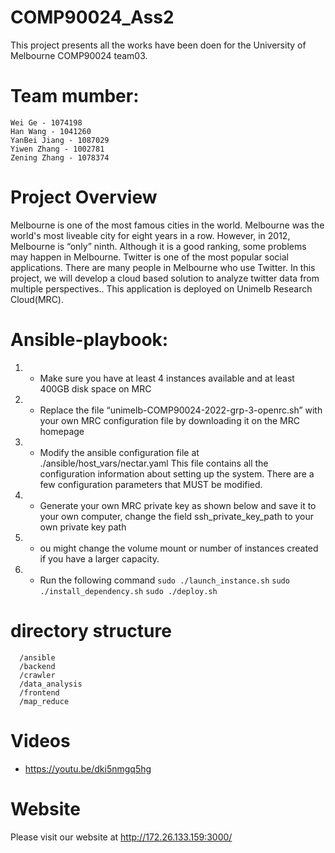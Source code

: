 # COMP90024_Ass2
This project presents all the works have been doen for the University of Melbourne COMP90024 team03.

# Team mumber:
    Wei Ge - 1074198
    Han Wang - 1041260 
    YanBei Jiang - 1087029
    Yiwen Zhang - 1002781
    Zening Zhang - 1078374
# Project Overview
Melbourne is one of the most famous cities in the world. Melbourne was the world's most liveable city for eight years in a row. However, in 2012, Melbourne is “only” ninth. Although it is a good ranking, some problems may happen in Melbourne. Twitter is one of the most popular social applications. There are many people in Melbourne who use Twitter. 
In this project, we will develop a cloud based solution to analyze twitter data from multiple perspectives.. This application is deployed on Unimelb Research Cloud(MRC).

# Ansible-playbook:
1. - Make sure you have at least 4 instances available and at least 400GB disk space on MRC 
2. - Replace the file “unimelb-COMP90024-2022-grp-3-openrc.sh” with your own MRC configuration file by downloading it on the MRC homepage
3. - Modify the ansible configuration file at ./ansible/host_vars/nectar.yaml 
    This file contains all the configuration information about setting up the system. There are a few configuration parameters that MUST be modified.
4. - Generate your own MRC private key as shown below and save it to your own computer, change the field ssh_private_key_path to your own private key path
5. - ou might change the volume mount or number of instances created if you have a larger capacity.
6. - Run the following command
    ```sudo ./launch_instance.sh```
    ```sudo ./install_dependency.sh```
    ```sudo ./deploy.sh```
# directory structure
```
  /ansible
  /backend
  /crawler
  /data_analysis
  /frontend
  /map_reduce
```

# Videos
- https://youtu.be/dki5nmgq5hg

# Website
Please visit our website at http://172.26.133.159:3000/
